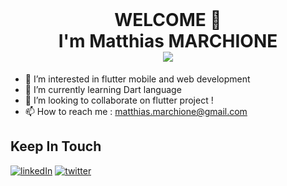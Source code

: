 <div id="top"></div>


<br />
<div align="center">

  <h1 align="center">WELCOME 🙌
    <br />I'm <b>Matthias MARCHIONE</b>
    <br /> <img src=https://img.shields.io/badge/Flutter-Developer-blueviolet> 
  </h1>

  
</div>



- 👀 I’m interested in flutter mobile and web development
- 🌱 I’m currently learning Dart language
- 💞️ I’m looking to collaborate on flutter project ! 
- 📫 How to reach me : matthias.marchione@gmail.com

## Keep In Touch

[![linkedIn][linkedin-shield]][linkedin-url]
[![twitter][twitter-shield]][twitter-url]

<!---
MatthiasMRC/MatthiasMRC is a ✨ special ✨ repository because its `README.md` (this file) appears on your GitHub profile.
You can click the Preview link to take a look at your changes.
--->


[linkedin-shield]: https://img.shields.io/badge/-LinkedIn-black.svg?style=for-the-badge&logo=linkedin&colorB=555
[linkedin-url]: https://linkedin.com/in/matthias-marchione
[twitter-shield]:https://img.shields.io/badge/-twitter-black.svg?style=for-the-badge&logo=twitter&colorB=555
[twitter-url]: https://twitter/MatthiasMRC
[flutter-shield]:https://img.shields.io/badge/-flutter-black.svg?style=for-the-badge
[flutter-url]: https://flutter.dev
